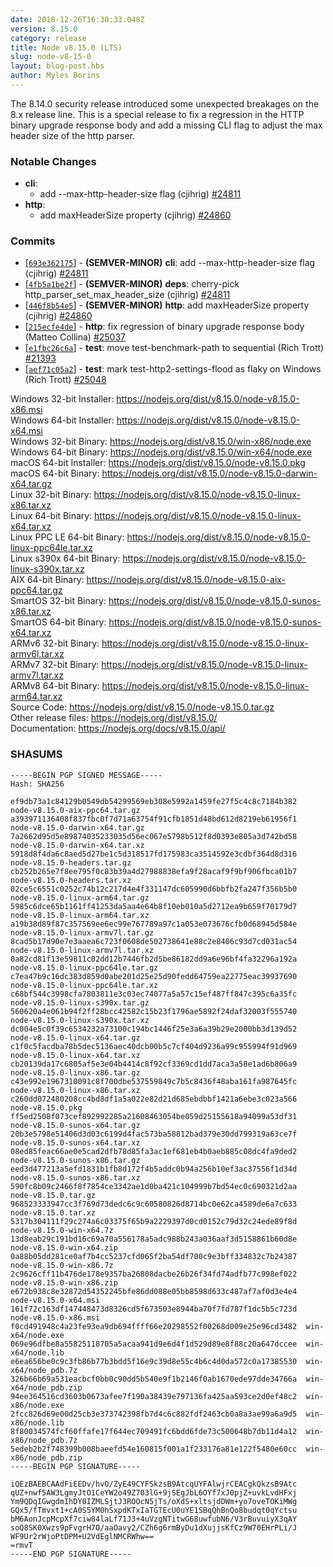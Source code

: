```yaml
---
date: 2018-12-26T16:30:33.048Z
version: 8.15.0
category: release
title: Node v8.15.0 (LTS)
slug: node-v8-15-0
layout: blog-post.hbs
author: Myles Borins
---
```


The 8.14.0 security release introduced some unexpected breakages on the 8.x release line.
This is a special release to fix a regression in the HTTP binary upgrade response body and add
a missing CLI flag to adjust the max header size of the http parser.

### Notable Changes

- **cli**:
  - add --max-http-header-size flag (cjihrig) [#24811](https://github.com/nodejs/node/pull/24811)
- **http**:
  - add maxHeaderSize property (cjihrig) [#24860](https://github.com/nodejs/node/pull/24860)

### Commits

- [[`693e362175`](https://github.com/nodejs/node/commit/693e362175)] - **(SEMVER-MINOR)** **cli**: add --max-http-header-size flag (cjihrig) [#24811](https://github.com/nodejs/node/pull/24811)
- [[`4fb5a1be2f`](https://github.com/nodejs/node/commit/4fb5a1be2f)] - **(SEMVER-MINOR)** **deps**: cherry-pick http_parser_set_max_header_size (cjihrig) [#24811](https://github.com/nodejs/node/pull/24811)
- [[`446f8b54e5`](https://github.com/nodejs/node/commit/446f8b54e5)] - **(SEMVER-MINOR)** **http**: add maxHeaderSize property (cjihrig) [#24860](https://github.com/nodejs/node/pull/24860)
- [[`215ecfe4de`](https://github.com/nodejs/node/commit/215ecfe4de)] - **http**: fix regression of binary upgrade response body (Matteo Collina) [#25037](https://github.com/nodejs/node/pull/25037)
- [[`e1fbc26c6a`](https://github.com/nodejs/node/commit/e1fbc26c6a)] - **test**: move test-benchmark-path to sequential (Rich Trott) [#21393](https://github.com/nodejs/node/pull/21393)
- [[`aef71c05a2`](https://github.com/nodejs/node/commit/aef71c05a2)] - **test**: mark test-http2-settings-flood as flaky on Windows (Rich Trott) [#25048](https://github.com/nodejs/node/pull/25048)

Windows 32-bit Installer: https://nodejs.org/dist/v8.15.0/node-v8.15.0-x86.msi \
Windows 64-bit Installer: https://nodejs.org/dist/v8.15.0/node-v8.15.0-x64.msi \
Windows 32-bit Binary: https://nodejs.org/dist/v8.15.0/win-x86/node.exe \
Windows 64-bit Binary: https://nodejs.org/dist/v8.15.0/win-x64/node.exe \
macOS 64-bit Installer: https://nodejs.org/dist/v8.15.0/node-v8.15.0.pkg \
macOS 64-bit Binary: https://nodejs.org/dist/v8.15.0/node-v8.15.0-darwin-x64.tar.gz \
Linux 32-bit Binary: https://nodejs.org/dist/v8.15.0/node-v8.15.0-linux-x86.tar.xz \
Linux 64-bit Binary: https://nodejs.org/dist/v8.15.0/node-v8.15.0-linux-x64.tar.xz \
Linux PPC LE 64-bit Binary: https://nodejs.org/dist/v8.15.0/node-v8.15.0-linux-ppc64le.tar.xz \
Linux s390x 64-bit Binary: https://nodejs.org/dist/v8.15.0/node-v8.15.0-linux-s390x.tar.xz \
AIX 64-bit Binary: https://nodejs.org/dist/v8.15.0/node-v8.15.0-aix-ppc64.tar.gz \
SmartOS 32-bit Binary: https://nodejs.org/dist/v8.15.0/node-v8.15.0-sunos-x86.tar.xz \
SmartOS 64-bit Binary: https://nodejs.org/dist/v8.15.0/node-v8.15.0-sunos-x64.tar.xz \
ARMv6 32-bit Binary: https://nodejs.org/dist/v8.15.0/node-v8.15.0-linux-armv6l.tar.xz \
ARMv7 32-bit Binary: https://nodejs.org/dist/v8.15.0/node-v8.15.0-linux-armv7l.tar.xz \
ARMv8 64-bit Binary: https://nodejs.org/dist/v8.15.0/node-v8.15.0-linux-arm64.tar.xz \
Source Code: https://nodejs.org/dist/v8.15.0/node-v8.15.0.tar.gz \
Other release files: https://nodejs.org/dist/v8.15.0/ \
Documentation: https://nodejs.org/docs/v8.15.0/api/

### SHASUMS

```
-----BEGIN PGP SIGNED MESSAGE-----
Hash: SHA256

ef9db73a1c84129b0549db54299569eb308e5992a1459fe27f5c4c8c7184b382  node-v8.15.0-aix-ppc64.tar.gz
a393971136408f837fbc0f7d71a63754f91cfb1851d48bd612d8219eb61956f1  node-v8.15.0-darwin-x64.tar.gz
7a2662d95d5e89874035233035d56ec067e5798b512f8d0393e805a3d742bd58  node-v8.15.0-darwin-x64.tar.xz
5918d8f4da6c8aed5d27be1c5d318517fd175983ca3514592e3cdbf364d8d316  node-v8.15.0-headers.tar.gz
cb252b265e7f8ee795f0c83b39a4d27988838efa9f28acaf9f9bf906fbca01b7  node-v8.15.0-headers.tar.xz
02ce5c6551c0252c74b12c217d4e4f331147dc605990d6bbfb2fa247f356b5b0  node-v8.15.0-linux-arm64.tar.gz
5985c6dce65b1161ff41253da5aa4e64b8f10eb010a5d2712ea9b659f70179d7  node-v8.15.0-linux-arm64.tar.xz
a19b38d89f87c357569ee6ec99e767789a97c1a053e073676cfb0d68945d584e  node-v8.15.0-linux-armv7l.tar.gz
8cad5b17d90e7e3aaea6c723f0608de502738641e88c2e8406c93d7cd031ac54  node-v8.15.0-linux-armv7l.tar.xz
0a82cd81f13e59811c02dd12b7446fb2d5be86182dd9a6e96bf4fa32296a192a  node-v8.15.0-linux-ppc64le.tar.gz
c7ea47b9c16dc383d859d0abe201d25e25d90fedd64759ea22775eac39937690  node-v8.15.0-linux-ppc64le.tar.xz
c68bf544c3998cfa7803811e3c03ec74077a5a57c15ef487ff847c395c6a35fc  node-v8.15.0-linux-s390x.tar.gz
560620a4e061b94f2ff28bcc42582c15b23f1796ae5892f24daf32003f555740  node-v8.15.0-linux-s390x.tar.xz
dc004e5c0f39c6534232a73100c194bc1446f25e3a6a39b29e2000bb3d139d52  node-v8.15.0-linux-x64.tar.gz
c1f0c5facdba78b5dec5136aec40dcb00b5c7cf404d9236a99c955994f91d969  node-v8.15.0-linux-x64.tar.xz
cb20139da17c6805af5e3e04b4414c8f92cf3369cd1dd7aca3a58e1ad6b806a9  node-v8.15.0-linux-x86.tar.gz
c43e992e1967310091c8f700dbe537559849c7b5c8436f48aba161fa987645fc  node-v8.15.0-linux-x86.tar.xz
c260dd072480208cc4bd8df1a5a022e82d21d685ebdbbf1421a6ebe3c023a566  node-v8.15.0.pkg
ff5ed2508f073cef892992285a21608463054be059d25155618a94099a53df31  node-v8.15.0-sunos-x64.tar.gz
20b3e5798e51406d3d03c6199d4fac573ba58812bad379e30dd799319a63ce7f  node-v8.15.0-sunos-x64.tar.xz
08ed85feac66ae0e5cad2dfb78d85fa3ac1ef681eb4b0aeb885c08dc4fa9ded2  node-v8.15.0-sunos-x86.tar.gz
eed3d477213a5efd1831b1fb8d172f4b5addc0b94a256b10ef3ac37556f1d34d  node-v8.15.0-sunos-x86.tar.xz
590fc8b09c2466f8f7854ce3342ae1d0ba421c104999b7bd54ec0c690321d2aa  node-v8.15.0.tar.gz
968523333947cc3f769d73dedc6c9c60580826d8714bc0e62ca4589de6a7c633  node-v8.15.0.tar.xz
5317b304111f29c274a6c03375f65b9a2229397d0cd0152c79d32c24ede89f8d  node-v8.15.0-win-x64.7z
13d8eab29c191bd16c69a70a556178a5adc988b243a036aaf3d5158861b60d8e  node-v8.15.0-win-x64.zip
0a88b05dd281ce0af7b4cc5237cfd065f2ba54df700c9e3bff334832c7b24387  node-v8.15.0-win-x86.7z
2c9626cff11b476de178e9357ba26808dacbe26b26f34fd74adfb77c998ef022  node-v8.15.0-win-x86.zip
e672b938c8e32872d54352245bfe86dd088e05bb8598d633c487af7af0d3e4e4  node-v8.15.0-x64.msi
161f72c163df147448473d8326cd5f673503e8944ba70f7fd787f1dc5b5c723d  node-v8.15.0-x86.msi
f0cd491948c4a23fe93ea9db694ffff66e20298552f00268d009e25e96cd3482  win-x64/node.exe
069e96dfbe8a55825118705a5acaa941d9e6d4f1d529d89e8f88c20a647dccee  win-x64/node.lib
e6ea656be0c9c3fb86b77b3bdd5f16e9c39d8e55c4b6c4d0da572c0a17385530  win-x64/node_pdb.7z
326b66b69a531eacbcf0bb0c90dd5b540e9f1b2146f0ab1670ede97dde34766a  win-x64/node_pdb.zip
94ee364516cd3603b0673afee7f190a38439e797136fa425aa593ce2d0ef48c2  win-x86/node.exe
2fcc826d69e00d25cb3e373742398fb7d4c6c882fdf2463cb0a8a3ae99a6a9d5  win-x86/node.lib
8f80034574fcf60ffafe17f644ec709491fc6bdd6fde73c500648b7db11d4a12  win-x86/node_pdb.7z
5edeb2b2f748399b008baeefd54e160815f001a1f233176a81e122f5480e60cc  win-x86/node_pdb.zip
-----BEGIN PGP SIGNATURE-----

iQEzBAEBCAAdFiEEDv/hvO/ZyE49CYFSkzsB9AtcqUYFAlwjrCEACgkQkzsB9Atc
qUZ+nwf5AW3LgmyJtO1CeYW2o49Z703lG+9jSEgJbL6OYf7xJ0pjZ+uvkLvdHFxj
Ym9QDqIGwgdmIhDY0IZMLSjtJ3ROOcN5jTs/oXdS+xltsjdDWm+yo7oveTOKiMWg
GQx5/fTmvxt1+cA0S5YM0hSxpdKTxIaTGTEcU0uYE1SBqQhBnQo8budqt0qYctsu
bM6AonJcpMcpXf7ciw84laLf71J3+4uVzgNTitwG68uwfubN6/V3rBuvuiyX3qAY
soQ8SK0Xwzs9pFvgrH7O/aaOavy2/CZh6g6rmByDu1dXujjsKfCz9W70EHrPLi/J
WF9Ur2rWjoPtDPM+U2VdEglNMCRWhw==
=rmvT
-----END PGP SIGNATURE-----

```
